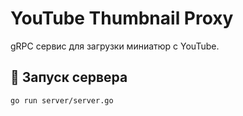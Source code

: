 # YouTube Thumbnail Proxy

gRPC сервис для загрузки миниатюр с YouTube.

## 🚀 Запуск сервера

```bash
go run server/server.go
